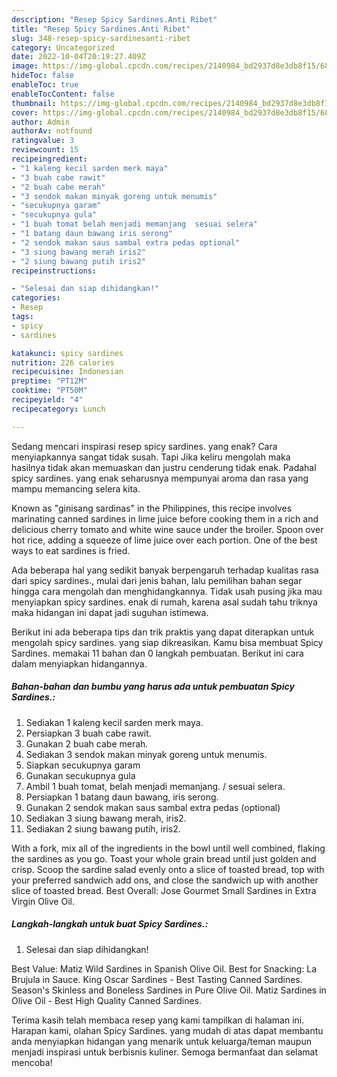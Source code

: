 ```yaml
---
description: "Resep Spicy Sardines.Anti Ribet"
title: "Resep Spicy Sardines.Anti Ribet"
slug: 348-resep-spicy-sardinesanti-ribet
category: Uncategorized
date: 2022-10-04T20:19:27.409Z
image: https://img-global.cpcdn.com/recipes/2140984_bd2937d8e3db8f15/680x482cq70/spicy-sardines-foto-resep-utama.jpg
hideToc: false
enableToc: true
enableTocContent: false
thumbnail: https://img-global.cpcdn.com/recipes/2140984_bd2937d8e3db8f15/680x482cq70/spicy-sardines-foto-resep-utama.jpg
cover: https://img-global.cpcdn.com/recipes/2140984_bd2937d8e3db8f15/680x482cq70/spicy-sardines-foto-resep-utama.jpg
author: Admin
authorAv: notfound
ratingvalue: 3
reviewcount: 15
recipeingredient:
- "1 kaleng kecil sarden merk maya"
- "3 buah cabe rawit"
- "2 buah cabe merah"
- "3 sendok makan minyak goreng untuk menumis"
- "secukupnya garam"
- "secukupnya gula"
- "1 buah tomat belah menjadi memanjang  sesuai selera"
- "1 batang daun bawang iris serong"
- "2 sendok makan saus sambal extra pedas optional"
- "3 siung bawang merah iris2"
- "2 siung bawang putih iris2"
recipeinstructions:

- "Selesai dan siap dihidangkan!"
categories:
- Resep
tags:
- spicy
- sardines

katakunci: spicy sardines 
nutrition: 226 calories
recipecuisine: Indonesian
preptime: "PT12M"
cooktime: "PT50M"
recipeyield: "4"
recipecategory: Lunch

---
```



Sedang mencari inspirasi resep spicy sardines. yang enak? Cara menyiapkannya sangat tidak susah. Tapi Jika keliru mengolah maka hasilnya tidak akan memuaskan dan justru cenderung tidak enak. Padahal spicy sardines. yang enak seharusnya mempunyai aroma dan rasa yang mampu memancing selera kita.


Known as &#34;ginisang sardinas&#34; in the Philippines, this recipe involves marinating canned sardines in lime juice before cooking them in a rich and delicious cherry tomato and white wine sauce under the broiler. Spoon over hot rice, adding a squeeze of lime juice over each portion. One of the best ways to eat sardines is fried.

Ada beberapa hal yang sedikit banyak berpengaruh terhadap kualitas rasa dari spicy sardines., mulai dari jenis bahan, lalu pemilihan bahan segar hingga cara mengolah dan menghidangkannya. Tidak usah pusing jika mau menyiapkan spicy sardines. enak di rumah, karena asal sudah tahu triknya maka hidangan ini dapat jadi suguhan istimewa.


Berikut ini ada beberapa tips dan trik praktis yang dapat diterapkan untuk mengolah spicy sardines. yang siap dikreasikan. Kamu bisa membuat Spicy Sardines. memakai 11 bahan dan 0 langkah pembuatan. Berikut ini cara dalam menyiapkan hidangannya.

<!--inarticleads1-->

##### Bahan-bahan dan bumbu yang harus ada untuk pembuatan Spicy Sardines.:

1. Sediakan 1 kaleng kecil sarden merk maya.
1. Persiapkan 3 buah cabe rawit.
1. Gunakan 2 buah cabe merah.
1. Sediakan 3 sendok makan minyak goreng untuk menumis.
1. Siapkan secukupnya garam
1. Gunakan secukupnya gula
1. Ambil 1 buah tomat, belah menjadi memanjang. / sesuai selera.
1. Persiapkan 1 batang daun bawang, iris serong.
1. Gunakan 2 sendok makan saus sambal extra pedas (optional)
1. Sediakan 3 siung bawang merah, iris2.
1. Sediakan 2 siung bawang putih, iris2.


With a fork, mix all of the ingredients in the bowl until well combined, flaking the sardines as you go. Toast your whole grain bread until just golden and crisp. Scoop the sardine salad evenly onto a slice of toasted bread, top with your preferred sandwich add ons, and close the sandwich up with another slice of toasted bread. Best Overall: Jose Gourmet Small Sardines in Extra Virgin Olive Oil. 

<!--inarticleads2-->

##### Langkah-langkah untuk buat Spicy Sardines.:


1. Selesai dan siap dihidangkan!

Best Value: Matiz Wild Sardines in Spanish Olive Oil. Best for Snacking: La Brujula in Sauce. King Oscar Sardines - Best Tasting Canned Sardines. Season&#39;s Skinless and Boneless Sardines in Pure Olive Oil. Matiz Sardines in Olive Oil - Best High Quality Canned Sardines. 

Terima kasih telah membaca resep yang kami tampilkan di halaman ini. Harapan kami, olahan Spicy Sardines. yang mudah di atas dapat membantu anda menyiapkan hidangan yang menarik untuk keluarga/teman maupun menjadi inspirasi untuk berbisnis kuliner. Semoga bermanfaat dan selamat mencoba!
